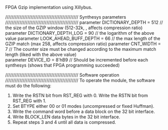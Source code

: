 FPGA Gzip implementation using Xillybus.

////////////////////////////////////////////// Synthesys parameters //////////////////////////////////////////////
parameter DICTIONARY_DEPTH      = 512     // the size of the GZIP window (512-32k, , affects compression ratio)
parameter DICTIONARY_DEPTH_LOG  = 90      // the logarithm of the above value
parameter LOOK_AHEAD_BUFF_DEPTH = 66      // the max length of the GZIP match (max 258, affects compression ratio)
parameter CNT_WIDTH             = 7       // The counter size must be changed according to the maximum match length (liked with the above value)	
parameter DEVICE_ID             = 8'hB9	  // Should be incremented before each synthesys (shows that FPGA programming succeeded)




////////////////////////////////////////////// Software operation //////////////////////////////////////////////
To operate the module, the software must do the following:
1. Write the RSTN bit from RST_REG with 0. Write the RSTN bit from RST_REG with 1.
2. Set BTYPE either 00 or 01 modes (uncompressed or fixed Huffman).
3. Write the command word before a data block on the 32 bit interface.
4. Write BLOCK_LEN data bytes in the 32 bit interface.
5. Repeat steps 3 and 4 until all data is compressed.